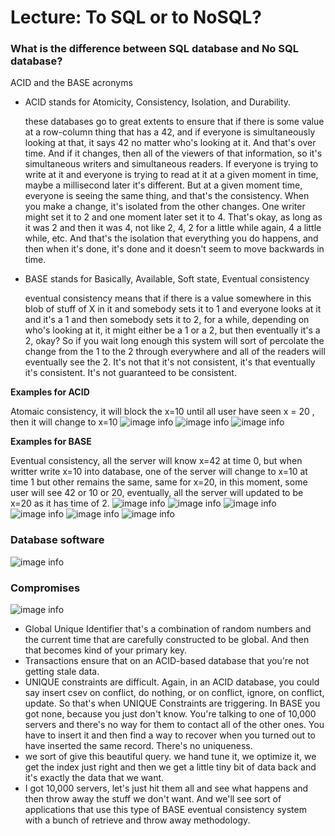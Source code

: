 # Lecture: To SQL or to NoSQL?

### What is the difference between SQL database and No SQL database?

ACID and the BASE acronyms

- ACID stands for Atomicity, Consistency, Isolation, and Durability.

  these databases go to great extents to ensure that if there is some value at a row-column thing that has a 42, and if everyone is simultaneously looking at that, it says 42 no matter who's looking at it. And that's over time. And if it changes, then all of the viewers of that information, so it's simultaneous writers and simultaneous readers. If everyone is trying to write at it and everyone is trying to read at it at a given moment in time, maybe a millisecond later it's different. But at a given moment time, everyone is seeing the same thing, and that's the consistency. When you make a change, it's isolated from the other changes. One writer might set it to 2 and one moment later set it to 4. That's okay, as long as it was 2 and then it was 4, not like 2, 4, 2 for a little while again, 4 a little while, etc. And that's the isolation that everything you do happens, and then when it's done, it's done and it doesn't seem to move backwards in time.

- BASE stands for Basically, Available, Soft state, Eventual consistency

  eventual consistency means that if there is a value somewhere in this blob of stuff of X in it and somebody sets it to 1 and everyone looks at it and it's a 1 and then somebody sets it to 2, for a while, depending on who's looking at it, it might either be a 1 or a 2, but then eventually it's a 2, okay? So if you wait long enough this system will sort of percolate the change from the 1 to the 2 through everywhere and all of the readers will eventually see the 2. It's not that it's not consistent, it's that eventually it's consistent. It's not guaranteed to be consistent.

**Examples for ACID**

Atomaic consistency, it will block the x=10 until all user have seen x = 20 , then it will change to x=10
![image info](./images/1.png)
![image info](./images/2.png)
![image info](./images/3.png)

**Examples for BASE**

Eventual consistency, all the server will know x=42 at time 0, but when writter write x=10 into database, one of the server will change to x=10 at time 1 but other remains the same, same for x=20, in this moment, some user will see 42 or 10 or 20, eventually, all the server will updated to be x=20 as it has time of 2.
![image info](./images/4.png)
![image info](./images/5.png)
![image info](./images/6.png)
![image info](./images/7.png)
![image info](./images/8.png)
![image info](./images/9.png)

### Database software

![image info](./images/10.png)

### Compromises

![image info](./images/11.png)

- Global Unique Identifier that's a combination of random numbers and the current time that are carefully constructed to be global. And then that becomes kind of your primary key.
- Transactions ensure that on an ACID-based database that you're not getting stale data.
- UNIQUE constraints are difficult. Again, in an ACID database, you could say insert csev on conflict, do nothing, or on conflict, ignore, on conflict, update. So that's when UNIQUE Constraints are triggering. In BASE you got none, because you just don't know. You're talking to one of 10,000 servers and there's no way for them to contact all of the other ones. You have to insert it and then find a way to recover when you turned out to have inserted the same record. There's no uniqueness.
- we sort of give this beautiful query. we hand tune it, we optimize it, we get the index just right and then we get a little tiny bit of data back and it's exactly the data that we want.
- I got 10,000 servers, let's just hit them all and see what happens and then throw away the stuff we don't want. And we'll see sort of applications that use this type of BASE eventual consistency system with a bunch of retrieve and throw away methodology.
